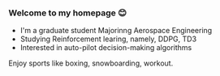 ### Welcome to my homepage 😊
- I'm a graduate student Majorinng Aerospace Engineering
- Studying Reinforcement learing, namely, DDPG, TD3
- Interested in auto-pilot decision-making algorithms

Enjoy sports like boxing, snowboarding, workout.
